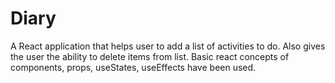 # Diary
A React application that helps user to add a list of activities to do. Also gives the user the ability to delete items from list. Basic react concepts of components, props, useStates, useEffects have been used.

